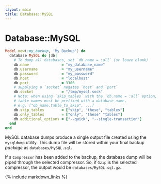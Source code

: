 ```yaml
---
layout: main
title: Database::MySQL
---
```


Database::MySQL
===============

``` rb
Model.new(:my_backup, 'My Backup') do
  database MySQL do |db|
    # To dump all databases, set `db.name = :all` (or leave blank)
    db.name               = "my_database_name"
    db.username           = "my_username"
    db.password           = "my_password"
    db.host               = "localhost"
    db.port               = 3306
    # supplying a `socket` negates `host` and `port`
    db.socket             = "/tmp/mysql.sock"
    # Note: when using `skip_tables` with the `db.name = :all` option,
    # table names must be prefixed with a database name.
    # e.g. ["db_name.table_to_skip", ...]
    db.skip_tables        = ["skip", "these", "tables"]
    db.only_tables        = ["only", "these" "tables"]
    db.additional_options = ["--quick", "--single-transaction"]
  end
end
```

MySQL database dumps produce a single output file created using the `mysqldump` utility.
This dump file will be stored within your final backup _package_ as `databases/MySQL.sql`.

If a `Compressor` has been added to the backup, the database dump will be piped through
the selected compressor. So, if `Gzip` is the selected compressor, the output would be `databases/MySQL.sql.gz`.

{% include markdown_links %}
